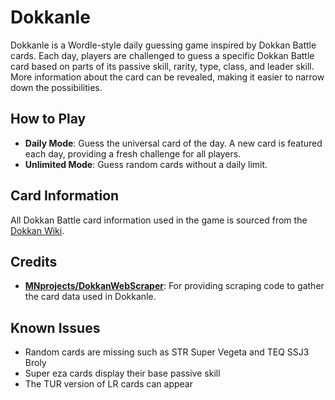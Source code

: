 # Dokkanle

Dokkanle is a Wordle-style daily guessing game inspired by Dokkan Battle cards. Each day, players are challenged to guess a specific Dokkan Battle card based on parts of its passive skill, rarity, type, class, and leader skill. More information about the card can be revealed, making it easier to narrow down the possibilities.

## How to Play

- **Daily Mode**: Guess the universal card of the day. A new card is featured each day, providing a fresh challenge for all players.
- **Unlimited Mode**: Guess random cards without a daily limit.

## Card Information

All Dokkan Battle card information used in the game is sourced from the [Dokkan Wiki](https://dbz-dokkanbattle.fandom.com/wiki/Dragon_Ball_Z_Dokkan_Battle_Wiki).

## Credits

- **[MNprojects/DokkanWebScraper](https://github.com/MNprojects/DokkanWebScraper/tree/main?tab=readme-ov-file#dokkanwebscraper)**: For providing scraping code to gather the card data used in Dokkanle.

## Known Issues

- Random cards are missing such as STR Super Vegeta and TEQ SSJ3 Broly
- Super eza cards display their base passive skill
- The TUR version of LR cards can appear
